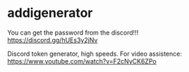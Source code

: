 # addigenerator
You can get the password from the discord!!! 
https://discord.gg/hUEs3y2jNv

Discord token generator, high speeds.
For video assistence: https://www.youtube.com/watch?v=F2cNyCK6ZPo
